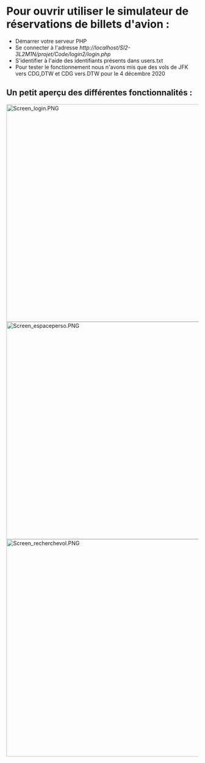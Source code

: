 # Pour ouvrir utiliser le simulateur de réservations de billets d'avion :

* Démarrer votre serveur PHP
* Se connecter à l'adresse _http://localhost/SI2-3L2M1N/projet/Code/login2/login.php_
* S'identifier à l'aide des identifiants présents dans users.txt
* Pour tester le fonctionnement nous n'avons mis que des vols de JFK vers CDG,DTW et CDG vers DTW pour le 4 décembre 2020


## Un petit aperçu des différentes fonctionnalités :

<img src="https://github.com/Pridestaalker/tp-architecture/blob/SI2-3L2M1N/SI2-3L2M1N/projet/screens/Screen_login.PNG" width="719" height="570" alt="Screen_login.PNG">

<img src="https://github.com/Pridestaalker/tp-architecture/blob/SI2-3L2M1N/SI2-3L2M1N/projet/screens/Screen_espaceperso.PNG" width="719" height="570" alt="Screen_espaceperso.PNG">

<img src="https://github.com/Pridestaalker/tp-architecture/blob/SI2-3L2M1N/SI2-3L2M1N/projet/screens/Screen_recherchevol.PNG" width="719" height="570" alt="Screen_recherchevol.PNG">
